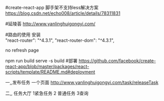#create-react-app 脚手架不支持less解决方案
https://blog.csdn.net/echo008/article/details/78311831


#延陵荟
http://www.yanlinghuigongyi.com/


#路由的使用
安装    
"react-router": "^4.3.1",
"react-router-dom": "^4.3.1",

<Link />  no refresh page

npm run build
serve -s build
#部署
https://github.com/facebook/create-react-app/blob/master/packages/react-scripts/template/README.md#deployment



一,,发布任务  一个页面   http://www.yanlinghuigongyi.com/task/releaseTask
  
二,, 任务大厅   1紧急任务  2 普通任务  3查询